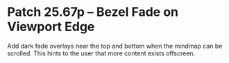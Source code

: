 # Patch 25.67p – Bezel Fade on Viewport Edge

Add dark fade overlays near the top and bottom when the mindmap can be scrolled.
This hints to the user that more content exists offscreen.
